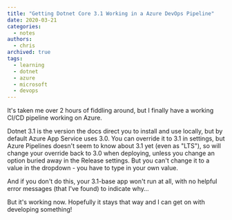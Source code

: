 ```yaml
---
title: "Getting Dotnet Core 3.1 Working in a Azure DevOps Pipeline"
date: 2020-03-21
categories:
  - notes
authors:
  - chris
archived: true
tags:
  - learning
  - dotnet
  - azure
  - microsoft
  - devops
---
```


It's taken me over 2 hours of fiddling around, but I finally have a working CI/CD pipeline working on Azure.

Dotnet 3.1 is the version the docs direct you to install and use locally, but by default Azure App Service uses 3.0. You can override it to 3.1 in settings, but Azure Pipelines doesn't seem to know about 3.1 yet (even as "LTS"), so will change your override back to 3.0 when deploying, unless you change an option buried away in the Release settings. But you can't change it to a value in the dropdown - you have to type in your own value.

And if you don't do this, your 3.1-base app won't run at all, with no helpful error messages (that I've found) to indicate why…

But it's working now. Hopefully it stays that way and I can get on with developing something!
